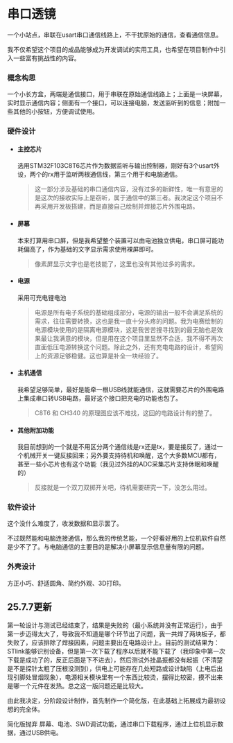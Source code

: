 # 串口透镜

一个小站点，串联在usart串口通信线路上，不干扰原始的通信，查看通信信息。

我不仅希望这个项目的成品能够成为开发调试的实用工具，也希望在项目制作中引入一些富有挑战性的内容。



### 概念构思

一个小长方盒，两端是通信接口，用于串联在原始通信线路上；上面是一块屏幕，实时显示通信内容；侧面有一个接口，可以连接电脑，发送监听到的信息；附加一些其他的小按钮，方便调试使用。



### 硬件设计

- #### 主控芯片

    选用STM32F103C8T6芯片作为数据监听与输出控制器，刚好有3个usart外设，两个的rx用于监听两根通信线，第三个用于和电脑通信。

    > 这一部分涉及基础的串口通信内容，没有过多的新鲜性，唯一有意思的是这次的接收实际上是窃听，属于通信中的第三者。我决定这个项目不再采用开发板搭建，而是直接自己绘制并焊接芯片外围电路。

- #### 屏幕

    本来打算用串口屏，但是我希望整个装置可以由电池独立供电，串口屏可能功耗偏高了，作为基础的文字显示需求使用裸屏即可。

    > 像素屏显示文字也是老技能了，这里也没有其他过多的需求。

- #### 电源

    采用可充电锂电池

    > 电源是所有电子系统的基础组成部分，电源的输出一般不会满足系统的需求，往往需要转换，这也是我一直十分头疼的问题。我为电赛绘制的电源模块使用的是隔离电源模块，这是我苦苦搜寻找到的最无脑也是效果最让我满意的模块，但是用在这个项目里显然不合适，我不得不再次直面低压电源转换这个问题。除此之外，还有充电电路的设计，希望网上的资源足够稳健。这也算是补全一块经验了。

- #### 主机通信

    我希望足够简单，最好是能牵一根USB线就能通信，这就需要芯片的外围电路上集成串口转USB电路，最好这个接口把充电的功能也包了。

    > C8T6 和 CH340 的原理图应该不难找，这回的电路设计有的整了。

- #### 其他附加功能

    我目前想到的一个就是不用区分两个通信线是rx还是tx，要是接反了，通过一个机械开关一键反接回来；另外要支持待机和唤醒，这个大多数MCU都有，甚至一些小芯片也有这个功能（我见过外挂的ADC采集芯片支持休眠和唤醒的）

    > 反接就是一个双刀双掷开关吧，待机需要研究一下，没怎么用过。



### 软件设计

这个没什么难度了，收发数据和显示罢了。

不过既然能和电脑连接通信，那么我的传统艺能，一个好看好用的上位机软件自然是少不了了。与电脑通信的主要目的是解决小屏幕显示信息量有限的问题。



### 外壳设计

方正小巧、舒适圆角、简约外观、3D打印。

### 

## 25.7.7更新

第一轮设计与测试已经结束了，结果是失败的（最小系统并没有正常运行），由于第一步迈得太大了，导致我不知道是哪个环节出了问题，我一共焊了两块板子，都失败了，应该排除了焊接因素，问题主要出在电路设计上。目前的测试结果为：STlink能够识别设备，但是第一次下载了程序以后就不能下载了（我印象中第一次下载是成功了的，反正后面是下不进去），然后测试外挂晶振都没有起振（不清楚是不是探针太粗了压根没测到），供电上可能存在几处短路或设计缺陷（上电后出现引脚处冒烟现象），电源相关模块里有一个东西比较烫，摆得比较密，摸不出来是哪一个元件在发热。总之这一版问题还是比较大。

由此我决定，分阶段设计制作，首先制作一个简化版，在此基础上拓展成为最初设想的完全体。

简化版抛弃 屏幕、电池、SWD调试功能，通过串口下载程序，通过上位机显示数据，通过USB供电。
